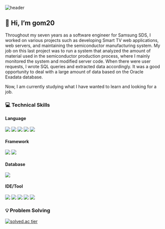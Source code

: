 ![header](https://capsule-render.vercel.app/api?type=transparent&color=auto&height=200&section=header&text=Continuous%20Learning&fontSize=70&fontColor=grey&desc=as%20a%20Java%20backend%20developer&descAlignY=80&descAlign=75)

## 👋 Hi, I’m gom20
Throughout my seven years as a software engineer for Samsung SDS, I worked on various projects such as developing Smart TV web applications, web servers, and maintaining the semiconductor manufacturing system. My job on this last project was to run a system that analyzed the amount of material used in the semiconductor production process, where I mainly monitored the system and modified server code. When there were user requests, I wrote SQL queries and extracted data accordingly. It was a good opportunity to deal with a large amount of data based on the Oracle Exadata database.

Now, I am currently studying what I have wanted to learn and looking for a job.

### :computer: Technical Skills
#### Language
<img src="https://img.shields.io/badge/JAVA-007396?style=flat&logo=java&logoColor=white">  <img src="https://img.shields.io/badge/javascript-F7DF1E?style=flat&logo=javascript&logoColor=black">  <img src="https://img.shields.io/badge/jquery-0769AD?style=flat&logo=jquery&logoColor=white">  <img src="https://img.shields.io/badge/html-E34F26?style=flat&logo=html5&logoColor=white">  <img src="https://img.shields.io/badge/css-1572B6?style=flat&logo=css3&logoColor=white">

#### Framework
<img src="https://img.shields.io/badge/Spring-6DB33F?style=flat&logo=Spring&logoColor=white"> <img src="https://img.shields.io/badge/PeakPerformance-0769AD?style=flat&logoColor=white">

#### Database
<img src="https://img.shields.io/badge/ORACLE-F80000?style=flat&logo=oracle&logoColor=white">

#### IDE/Tool
<img src="https://img.shields.io/badge/eclipse-2C2255?style=flat&logo=eclipse&logoColor=white"> <img src="https://img.shields.io/badge/github-181717?style=flat&logo=github&logoColor=white">  <img src="https://img.shields.io/badge/SVN-809CC9?style=flat&logo=Subversion&logoColor=white"> <img src="https://img.shields.io/badge/Jira-0052CC?style=flat&logo=jira&logoColor=white">   <img src="https://img.shields.io/badge/Confluence-172B4D?style=flat&logo=Confluence&logoColor=white"> 


### :bulb: Problem Solving
[![solved.ac tier](http://mazassumnida.wtf/api/v2/generate_badge?boj=gom20)](https://solved.ac/gom20)
